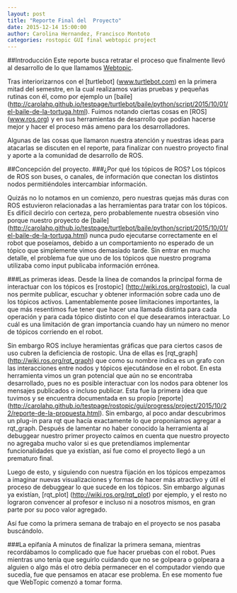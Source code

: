 ```yaml
---
layout: post
title: "Reporte Final del  Proyecto"
date: 2015-12-14 15:00:00
author: Carolina Hernandez, Francisco Montoto
categories: rostopic GUI final webtopic project
---
```


##Introducción
Este reporte busca retratar el proceso que finalmente llevó al desarrollo de lo que llamamos [Webtopic](https://github.com/carolahp/rostopic-gui).

Tras interiorizarnos con el [turtlebot] (www.turtlebot.com) en la primera mitad del semestre, en la cual realizamos varias pruebas y pequeñas rutinas con él, como por ejemplo un [baile] (http://carolahp.github.io/testpage/turtlebot/baile/python/script/2015/10/01/el-baile-de-la-tortuga.html). Fuimos notando ciertas cosas en [ROS] (www.ros.org) y en sus herramientas de desarrollo que podían hacerse mejor y hacer el proceso más ameno para los desarrolladores.

Algunas de las cosas que llamaron nuestra atención y nuestras ideas para atacarlas se discuten en el reporte, para finalizar con nuestro proyecto final y aporte a la comunidad de desarrollo de ROS.

##Concepción del proyecto.
###¿Por qué los tópicos de ROS?
Los tópicos de ROS son buses, o canales, de información que conectan los distintos nodos permitiéndoles intercambiar información.

Quizás no lo notamos en un comienzo, pero nuestras quejas más duras con ROS estuvieron relacionadas a las herramientas para tratar con los tópicos. Es difícil decirlo con certeza, pero probablemente nuestra obsesión vino porque nuestro proyecto de [baile] (http://carolahp.github.io/testpage/turtlebot/baile/python/script/2015/10/01/el-baile-de-la-tortuga.html) nunca pudo ejecutarse correctamente en el robot que poseíamos, debido a un comportamiento no esperado de un tópico que simplemente vimos demasiado tarde. Sin entrar en mucho detalle, el problema fue que uno de los tópicos que nuestro programa utilizaba como input publicaba información errónea.

###Las primeras ideas.
Desde la línea de comandos la principal forma de interactuar con los tópicos es [rostopic] (http://wiki.ros.org/rostopic), la cual nos permite publicar, escuchar y obtener información sobre cada uno de los tópicos activos. Lamentablemente posee limitaciones importantes, la que más resentimos fue tener que hacer una llamada distinta para cada operación y para cada tópico distinto con el que desearamos interactuar. Lo cuál es una limitación de gran importancia cuando hay un número no menor de tópicos corriendo en el robot.

Sin embargo ROS incluye heramientas gráficas que para ciertos casos de uso cubren la deficiencia de rostopic. Una de ellas es [rqt_graph] (http://wiki.ros.org/rqt_graph) que como su nombre indica es un grafo con las interacciones entre nodos y tópicos ejecutándose en el robot. En esta herramienta vimos un gran potencial que aún no se encontraba desarrollado, pues no es posible interactuar con los nodos para obtener los mensajes publicados o incluso publicar. Esta fue la primera idea que tuvimos y se encuentra documentada en su propio [reporte] (http://carolahp.github.io/testpage/rostopic/gui/progress/project/2015/10/22/reporte-de-la-propuesta.html). Sin embargo, al poco andar descubrimos un plug-in para rqt que hacía exactamente lo que proponíamos agregar a rqt_graph. Después de lamentar no haber conocido la herramienta al debuggear nuestro primer proyecto caímos en cuenta que nuestro proyecto no agregaba mucho valor si es que pretendíamos implementar funcionalidades que ya existían, así fue como el proyecto llegó a un prematuro final.

Luego de esto, y siguiendo con nuestra fijación en los tópicos empezamos a imaginar nuevas visualizaciones y formas de hacer más atractivo y útil el proceso de debuggear lo que sucede en los tópicos. Sin embargo algunas ya existían, [rqt_plot] (http://wiki.ros.org/rqt_plot) por ejemplo, y el resto no lograron convencer al profesor e incluso ni a nosotros mismos, en gran parte por su poco valor agregado.

Así fue como la primera semana de trabajo en el proyecto se nos pasaba buscándolo.

###La epifanía
A minutos de finalizar la primera semana, mientras recordábamos lo complicado que fue hacer pruebas con el robot. Pues mientras uno tenía que seguirlo cuidando que no se golpeara o golpeara a alguien o algo más el otro debía permanecer en el computador viendo que sucedía, fue que pensamos en atacar ese problema. En ese momento fue que WebTopic comenzó a tomar forma.
